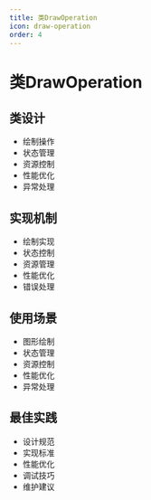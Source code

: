 ```yaml
---
title: 类DrawOperation
icon: draw-operation
order: 4
---
```


# 类DrawOperation

## 类设计
- 绘制操作
- 状态管理
- 资源控制
- 性能优化
- 异常处理

## 实现机制
- 绘制实现
- 状态控制
- 资源管理
- 性能优化
- 错误处理

## 使用场景
- 图形绘制
- 状态管理
- 资源控制
- 性能优化
- 异常处理

## 最佳实践
- 设计规范
- 实现标准
- 性能优化
- 调试技巧
- 维护建议
